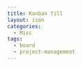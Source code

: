 ```yaml
---
title: Kanban fill
layout: icon
categories:
  - Misc
tags:
  - board
  - project-management
---
```

